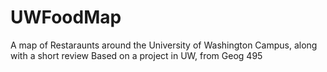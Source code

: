 # UWFoodMap
A map of Restaraunts around the University of Washington Campus, along with a short review
Based on a project in UW, from Geog 495
